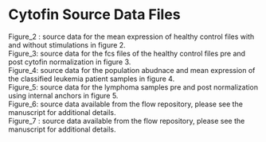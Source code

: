 # Cytofin Source Data Files 
Figure_2 : source data for the mean expression of healthy control files with and without stimulations in figure 2.\
Figure_3: source data for the fcs files of the healthy control files pre and post cytofin normalization in figure 3.\
Figure_4: source data for the population abudnace and mean expression of the classified leukemia patient samples in figure 4.\
Figure_5: source data for the lymphoma samples pre and post normalization using internal anchors in figure 5.\
Figure_6: source data available from the flow repository, please see the manuscript for additional details.\
Figure_7 : source data available from the flow repository, please see the manuscript for additional details.
